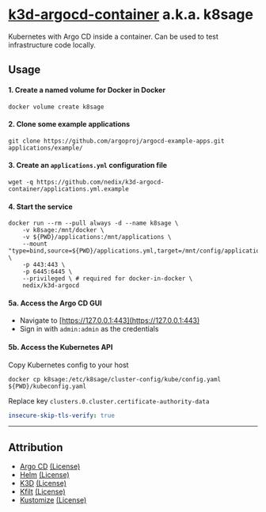 # [k3d-argocd-container](https://github.com/nedix/k3d-argocd-container) a.k.a. k8sage

Kubernetes with Argo CD inside a container.
Can be used to test infrastructure code locally.

## Usage

#### 1. Create a named volume for Docker in Docker

```
docker volume create k8sage
```

#### 2. Clone some example applications

```shell
git clone https://github.com/argoproj/argocd-example-apps.git applications/example/
```

#### 3. Create an `applications.yml` configuration file

```shell
wget -q https://github.com/nedix/k3d-argocd-container/applications.yml.example
```

#### 4. Start the service

```shell
docker run --rm --pull always -d --name k8sage \
    -v k8sage:/mnt/docker \
    -v ${PWD}/applications:/mnt/applications \
    --mount "type=bind,source=${PWD}/applications.yml,target=/mnt/config/applications.yml" \
    -p 443:443 \
    -p 6445:6445 \
    --privileged \ # required for docker-in-docker \
    nedix/k3d-argocd
```

#### 5a. Access the Argo CD GUI

- Navigate to [https://127.0.0.1:443](https://127.0.0.1:443)
- Sign in with `admin:admin` as the credentials

#### 5b. Access the Kubernetes API

Copy Kubernetes config to your host

```shell
docker cp k8sage:/etc/k8sage/cluster-config/kube/config.yaml ${PWD}/kubeconfig.yaml
```

Replace key `clusters.0.cluster.certificate-authority-data`

```yaml
insecure-skip-tls-verify: true
```

<hr>

## Attribution

- [Argo CD] [(License)](https://raw.githubusercontent.com/argoproj/argo-cd/master/LICENSE)
- [Helm] [(License)](https://raw.githubusercontent.com/helm/helm/main/LICENSE)
- [K3D] [(License)](https://raw.githubusercontent.com/k3d-io/k3d/main/LICENSE)
- [Kfilt] [(License)](https://raw.githubusercontent.com/ryane/kfilt/main/LICENSE)
- [Kustomize] [(License)](https://raw.githubusercontent.com/kubernetes-sigs/kustomize/master/LICENSE)

[Argo CD]: https://github.com/argoproj/argo-cd
[Helm]: https://github.com/helm/helm
[K3D]: https://github.com/k3d-io/k3d
[Kfilt]: https://github.com/ryane/kfilt
[Kustomize]: https://github.com/kubernetes-sigs/kustomize
